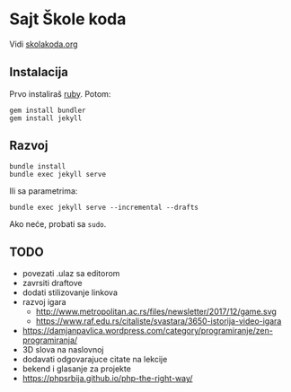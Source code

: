 # Sajt Škole koda

Vidi [skolakoda.org](https://skolakoda.org/)

## Instalacija

Prvo instaliraš [ruby](https://rubyinstaller.org/downloads/). Potom:

```
gem install bundler
gem install jekyll
```

## Razvoj

```
bundle install
bundle exec jekyll serve
```

Ili sa parametrima:
```
bundle exec jekyll serve --incremental --drafts
```

Ako neće, probati sa `sudo`.

## TODO

- povezati .ulaz sa editorom
- zavrsiti draftove
- dodati stilizovanje linkova
- razvoj igara
    - http://www.metropolitan.ac.rs/files/newsletter/2017/12/game.svg
    - https://www.raf.edu.rs/citaliste/svastara/3650-istorija-video-igara
- https://damjanpavlica.wordpress.com/category/programiranje/zen-programiranja/
- 3D slova na naslovnoj
- dodavati odgovarajuce citate na lekcije
- bekend i glasanje za projekte
- https://phpsrbija.github.io/php-the-right-way/